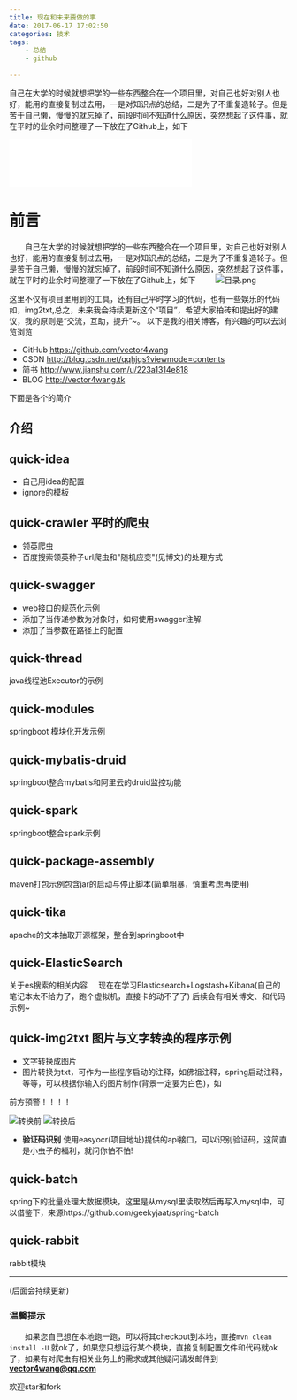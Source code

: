 ```yaml
---
title: 现在和未来要做的事
date: 2017-06-17 17:02:50
categories: 技术
tags:
	- 总结
	- github
	
---
```


自己在大学的时候就想把学的一些东西整合在一个项目里，对自己也好对别人也好，能用的直接复制过去用，一是对知识点的总结，二是为了不重复造轮子。但是苦于自己懒，慢慢的就忘掉了，前段时间不知道什么原因，突然想起了这件事，就在平时的业余时间整理了一下放在了Github上，如下

<!--more-->

<iframe frameborder="no" border="0" marginwidth="0" marginheight="0" width=330 height=86 src="//music.163.com/outchain/player?type=2&id=282531&auto=1&height=66"></iframe>


# 前言
　　自己在大学的时候就想把学的一些东西整合在一个项目里，对自己也好对别人也好，能用的直接复制过去用，一是对知识点的总结，二是为了不重复造轮子。但是苦于自己懒，慢慢的就忘掉了，前段时间不知道什么原因，突然想起了这件事，就在平时的业余时间整理了一下放在了Github上，如下
　　
![目录.png](http://upload-images.jianshu.io/upload_images/3167229-3445fb80240ad4cd.png?imageMogr2/auto-orient/strip%7CimageView2/2/w/1240)

这里不仅有项目里用到的工具，还有自己平时学习的代码，也有一些娱乐的代码如，img2txt,总之，未来我会持续更新这个“项目”，希望大家拍砖和提出好的建议，我的原则是“交流，互助，提升”~。
以下是我的相关博客，有兴趣的可以去浏览浏览

- GitHub https://github.com/vector4wang
- CSDN http://blog.csdn.net/qqhjqs?viewmode=contents
- 简书 http://www.jianshu.com/u/223a1314e818
- BLOG http://vector4wang.tk

下面是各个的简介

## 介绍

## quick-idea

- 自己用idea的配置
- ignore的模板

## quick-crawler 平时的爬虫

- 领英爬虫
- 百度搜索领英种子url爬虫和"随机应变"(见博文)的处理方式

## quick-swagger 

 - web接口的规范化示例
 - 添加了当传递参数为对象时，如何使用swagger注解
 - 添加了当参数在路径上的配置


## quick-thread 
java线程池Executor的示例


## quick-modules  
springboot 模块化开发示例


## quick-mybatis-druid
springboot整合mybatis和阿里云的druid监控功能


## quick-spark 
springboot整合spark示例


## quick-package-assembly 
maven打包示例包含jar的启动与停止脚本(简单粗暴，慎重考虑再使用)


## quick-tika 
apache的文本抽取开源框架，整合到springboot中


## quick-ElasticSearch 
关于es搜索的相关内容
     现在在学习Elasticsearch+Logstash+Kibana(自己的笔记本太不给力了，跑个虚拟机，直接卡的动不了了) 后续会有相关博文、和代码示例~
 
 
## quick-img2txt 图片与文字转换的程序示例
- 文字转换成图片
- 图片转换为txt，可作为一些程序启动的注释，如佛祖注释，spring启动注释，等等，可以根据你输入的图片制作(背景一定要为白色)，如

前方预警！！！！

![转换前](https://ooo.0o0.ooo/2017/06/11/593c2c1d64882.jpg)
![转换后](https://ooo.0o0.ooo/2017/06/11/593c2a4b4980f.jpg)
-  **验证码识别** 使用easyocr(项目地址)提供的api接口，可以识别验证码，这简直是小虫子的福利，就问你怕不怕!




## quick-batch 

spring下的批量处理大数据模块，这里是从mysql里读取然后再写入mysql中，可以借鉴下，来源https://github.com/geekyjaat/spring-batch

## quick-rabbit

rabbit模块

---

(后面会持续更新)



### 温馨提示
　　如果您自己想在本地跑一跑，可以将其checkout到本地，直接`mvn clean install -U` 就ok了，如果您只想运行某个模块，直接复制配置文件和代码就ok了，如果有对爬虫有相关业务上的需求或其他疑问请发邮件到**vector4wang@qq.com**

欢迎star和fork


